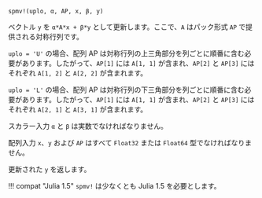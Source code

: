 ```
spmv!(uplo, α, AP, x, β, y)
```

ベクトル `y` を `α*A*x + β*y` として更新します。ここで、`A` はパック形式 `AP` で提供される対称行列です。

`uplo = 'U'` の場合、配列 AP は対称行列の上三角部分を列ごとに順番に含む必要があります。したがって、`AP[1]` には `A[1, 1]` が含まれ、`AP[2]` と `AP[3]` にはそれぞれ `A[1, 2]` と `A[2, 2]` が含まれます。

`uplo = 'L'` の場合、配列 AP は対称行列の下三角部分を列ごとに順番に含む必要があります。したがって、`AP[1]` には `A[1, 1]` が含まれ、`AP[2]` と `AP[3]` にはそれぞれ `A[2, 1]` と `A[3, 1]` が含まれます。

スカラー入力 `α` と `β` は実数でなければなりません。

配列入力 `x`、`y` および `AP` はすべて `Float32` または `Float64` 型でなければなりません。

更新された `y` を返します。

!!! compat "Julia 1.5"
    `spmv!` は少なくとも Julia 1.5 を必要とします。

